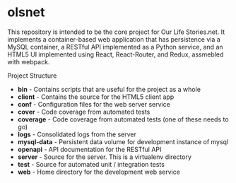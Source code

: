 # olsnet

This repository is intended to be the core project for Our Life Stories.net.
It implements a container-based web application that has persistence via a 
MySQL container, a RESTful API implemented as a Python service, and an HTML5
UI implemented using React, React-Router, and Redux, assmebled with webpack.

Project Structure

* **bin** - Contains scripts that are useful for the project as a whole
* **client** - Contains the source for the HTML5 client app
* **conf** - Configuration files for the web server service
* **cover** - Code coverage from automated tests
* **coverage** - Code coverage from automated tests (one of these needs to go)
* **logs** - Consolidated logs from the server
* **mysql-data** - Persistent data volume for development instance of mysql
* **openapi** - API documentation for the RESTful API
* **server** - Source for the server. This is a virtualenv directory
* **test** - Source for automated unit / integration tests
* **web** - Home directory for the development web service

